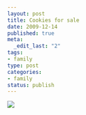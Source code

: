 ```yaml
--- 
layout: post
title: Cookies for sale
date: 2009-12-14
published: true
meta: 
  _edit_last: "2"
tags: 
- family
type: post
categories: 
- family
status: publish
---
```

[![](http://media.eick.us/2011/05/photo14.jpg.scaled.50014.jpg)](http://posterous.com/getfile/files.posterous.com/andreweick/0QdDtj1tDVhqlSrem8YlRCIddcTDjaNdCD4Ly64LCo9eFFQAucjLVbqv0bfB/photo.jpg)
